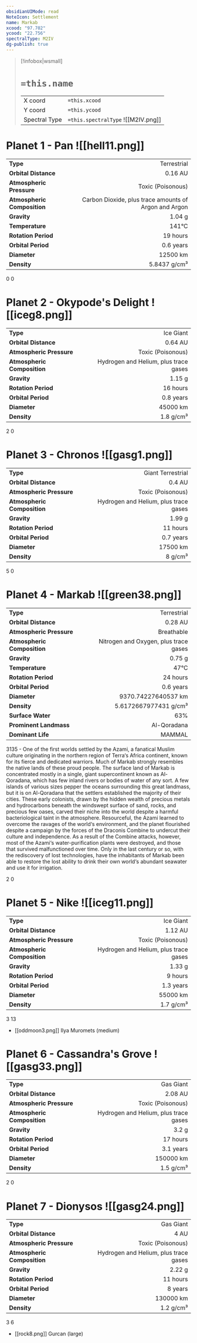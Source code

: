 ```yaml
---
obsidianUIMode: read
NoteIcon: Settlement
name: Markab
xcood: "97.702"
ycood: "22.756"
spectralType: M2IV
dg-publish: true
---
```

> [!infobox|wsmall]
> # `=this.name`
> | | |
> | - | - |
> | X coord | `=this.xcood` |
> | Y coord| `=this.ycood` |
> | Spectral Type | `=this.spectralType` ![[M2IV.png]] |

# Planet 1 - Pan ![[hell11.png]]
|                             |                           |
| --------------------------- | -------------------------:|
| **Type**                    |             Terrestrial |
| **Orbital Distance**        |   0.16 AU |
| **Atmospheric Pressure**    |       Toxic (Poisonous) |
| **Atmospheric Composition** |      Carbon Dioxide, plus trace amounts of Argon and Argon |
| **Gravity**                 |        1.04 g |
| **Temperature**             |    141°C |
| **Rotation Period**         |  19 hours |
| **Orbital Period** | 0.6 years |
| **Diameter**                |      12500 km | 
| **Density**                 |    5.8437 g/cm³ |



0
0



# Planet 2 - Okypode's Delight ![[iceg8.png]]
|                             |                           |
| --------------------------- | -------------------------:|
| **Type**                    |             Ice Giant |
| **Orbital Distance**        |   0.64 AU |
| **Atmospheric Pressure**    |       Toxic (Poisonous) |
| **Atmospheric Composition** |      Hydrogen and Helium, plus trace gases |
| **Gravity**                 |        1.15 g |
| **Rotation Period**         |  16 hours |
| **Orbital Period** | 0.8 years |
| **Diameter**                |      45000 km | 
| **Density**                 |    1.8 g/cm³ |



2
0



# Planet 3 - Chronos ![[gasg1.png]]
|                             |                           |
| --------------------------- | -------------------------:|
| **Type**                    |             Giant Terrestrial |
| **Orbital Distance**        |   0.4 AU |
| **Atmospheric Pressure**    |       Toxic (Poisonous) |
| **Atmospheric Composition** |      Hydrogen and Helium, plus trace gases |
| **Gravity**                 |        1.99 g |
| **Rotation Period**         |  11 hours |
| **Orbital Period** | 0.7 years |
| **Diameter**                |      17500 km | 
| **Density**                 |    8 g/cm³ |



5
0



# Planet 4 - Markab ![[green38.png]]
|                             |                           |
| --------------------------- | -------------------------:|
| **Type**                    |             Terrestrial |
| **Orbital Distance**        |   0.28 AU |
| **Atmospheric Pressure**    |       Breathable |
| **Atmospheric Composition** |      Nitrogen and Oxygen, plus trace gases |
| **Gravity**                 |        0.75 g |
| **Temperature**             |    47°C |
| **Rotation Period**         |  24 hours |
| **Orbital Period** | 0.6 years |
| **Diameter**                |      9370.74227640537 km | 
| **Density**                 |    5.6172667977431 g/cm³ |
| **Surface Water**           |           63% | 
| **Prominent Landmass**      |         Al-Qoradana | 
| **Dominant Life**           |         MAMMAL |

3135 - One of the first worlds settled by the Azami, a fanatical Muslim culture originating in the northern region of Terra‘s Africa continent, known for its fierce and dedicated warriors. Much of Markab strongly resembles the native lands of these proud people. The surface land of Markab is concentrated mostly in a single, giant supercontinent known as Al-Qoradana, which has few inland rivers or bodies of water of any sort. A few islands of various sizes pepper the oceans surrounding this great landmass, but it is on Al-Qoradana that the settlers established the majority of their cities. These early colonists, drawn by the hidden wealth of precious metals and hydrocarbons beneath the windswept surface of sand, rocks, and precious few oases, carved their niche into the world despite a harmful bacteriological taint in the atmosphere. Resourceful, the Azami learned to overcome the ravages of the world‘s environment, and the planet flourished despite a campaign by the forces of the Draconis Combine to undercut their culture and independence. As a result of the Combine attacks, however, most of the Azami‘s water-purification plants were destroyed, and those that survived malfunctioned over time. Only in the last century or so, with the rediscovery of lost technologies, have the inhabitants of Markab been able to restore the lost ability to drink their own world‘s abundant seawater and use it for irrigation.

2
0



# Planet 5 - Nike ![[iceg11.png]]
|                             |                           |
| --------------------------- | -------------------------:|
| **Type**                    |             Ice Giant |
| **Orbital Distance**        |   1.12 AU |
| **Atmospheric Pressure**    |       Toxic (Poisonous) |
| **Atmospheric Composition** |      Hydrogen and Helium, plus trace gases |
| **Gravity**                 |        1.33 g |
| **Rotation Period**         |  9 hours |
| **Orbital Period** | 1.3 years |
| **Diameter**                |      55000 km | 
| **Density**                 |    1.7 g/cm³ |



3
13

- [[oddmoon3.png]] Ilya Muromets (medium)

# Planet 6 - Cassandra's Grove ![[gasg33.png]]
|                             |                           |
| --------------------------- | -------------------------:|
| **Type**                    |             Gas Giant |
| **Orbital Distance**        |   2.08 AU |
| **Atmospheric Pressure**    |       Toxic (Poisonous) |
| **Atmospheric Composition** |      Hydrogen and Helium, plus trace gases |
| **Gravity**                 |        3.2 g |
| **Rotation Period**         |  17 hours |
| **Orbital Period** | 3.1 years |
| **Diameter**                |      150000 km | 
| **Density**                 |    1.5 g/cm³ |



2
0



# Planet 7 - Dionysos ![[gasg24.png]]
|                             |                           |
| --------------------------- | -------------------------:|
| **Type**                    |             Gas Giant |
| **Orbital Distance**        |   4 AU |
| **Atmospheric Pressure**    |       Toxic (Poisonous) |
| **Atmospheric Composition** |      Hydrogen and Helium, plus trace gases |
| **Gravity**                 |        2.22 g |
| **Rotation Period**         |  11 hours |
| **Orbital Period** | 8 years |
| **Diameter**                |      130000 km | 
| **Density**                 |    1.2 g/cm³ |



3
6

- [[rock8.png]] Gurcan (large)

